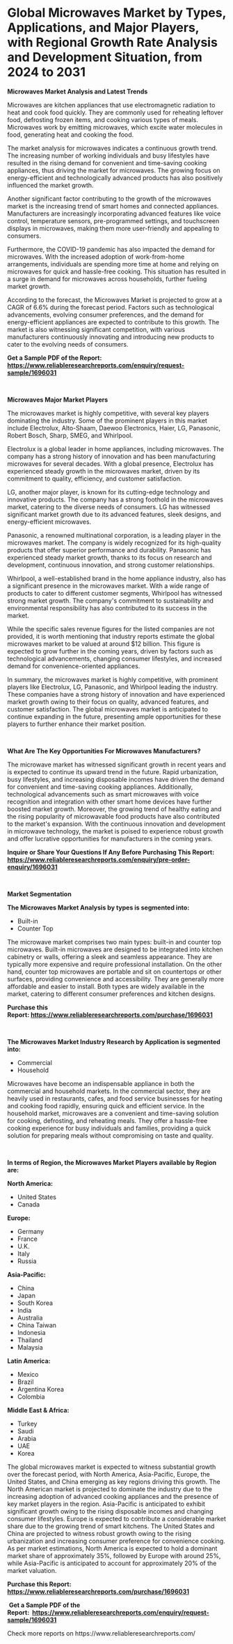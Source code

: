 <p><h1>Global Microwaves Market by Types, Applications, and Major Players, with Regional Growth Rate Analysis and Development Situation, from 2024 to 2031</h1></p><p><strong>Microwaves Market Analysis and Latest Trends</strong></p>
<p><p>Microwaves are kitchen appliances that use electromagnetic radiation to heat and cook food quickly. They are commonly used for reheating leftover food, defrosting frozen items, and cooking various types of meals. Microwaves work by emitting microwaves, which excite water molecules in food, generating heat and cooking the food.</p><p>The market analysis for microwaves indicates a continuous growth trend. The increasing number of working individuals and busy lifestyles have resulted in the rising demand for convenient and time-saving cooking appliances, thus driving the market for microwaves. The growing focus on energy-efficient and technologically advanced products has also positively influenced the market growth.</p><p>Another significant factor contributing to the growth of the microwaves market is the increasing trend of smart homes and connected appliances. Manufacturers are increasingly incorporating advanced features like voice control, temperature sensors, pre-programmed settings, and touchscreen displays in microwaves, making them more user-friendly and appealing to consumers.</p><p>Furthermore, the COVID-19 pandemic has also impacted the demand for microwaves. With the increased adoption of work-from-home arrangements, individuals are spending more time at home and relying on microwaves for quick and hassle-free cooking. This situation has resulted in a surge in demand for microwaves across households, further fueling market growth.</p><p>According to the forecast, the Microwaves Market is projected to grow at a CAGR of 6.6% during the forecast period. Factors such as technological advancements, evolving consumer preferences, and the demand for energy-efficient appliances are expected to contribute to this growth. The market is also witnessing significant competition, with various manufacturers continuously innovating and introducing new products to cater to the evolving needs of consumers.</p></p>
<p><strong>Get a Sample PDF of the Report:&nbsp; <a href="https://www.reliableresearchreports.com/enquiry/request-sample/1696031">https://www.reliableresearchreports.com/enquiry/request-sample/1696031</a></strong></p>
<p>&nbsp;</p>
<p><strong>Microwaves Major Market Players</strong></p>
<p><p>The microwaves market is highly competitive, with several key players dominating the industry. Some of the prominent players in this market include Electrolux, Alto-Shaam, Daewoo Electronics, Haier, LG, Panasonic, Robert Bosch, Sharp, SMEG, and Whirlpool.</p><p>Electrolux is a global leader in home appliances, including microwaves. The company has a strong history of innovation and has been manufacturing microwaves for several decades. With a global presence, Electrolux has experienced steady growth in the microwaves market, driven by its commitment to quality, efficiency, and customer satisfaction.</p><p>LG, another major player, is known for its cutting-edge technology and innovative products. The company has a strong foothold in the microwaves market, catering to the diverse needs of consumers. LG has witnessed significant market growth due to its advanced features, sleek designs, and energy-efficient microwaves.</p><p>Panasonic, a renowned multinational corporation, is a leading player in the microwaves market. The company is widely recognized for its high-quality products that offer superior performance and durability. Panasonic has experienced steady market growth, thanks to its focus on research and development, continuous innovation, and strong customer relationships.</p><p>Whirlpool, a well-established brand in the home appliance industry, also has a significant presence in the microwaves market. With a wide range of products to cater to different customer segments, Whirlpool has witnessed strong market growth. The company's commitment to sustainability and environmental responsibility has also contributed to its success in the market.</p><p>While the specific sales revenue figures for the listed companies are not provided, it is worth mentioning that industry reports estimate the global microwaves market to be valued at around $12 billion. This figure is expected to grow further in the coming years, driven by factors such as technological advancements, changing consumer lifestyles, and increased demand for convenience-oriented appliances.</p><p>In summary, the microwaves market is highly competitive, with prominent players like Electrolux, LG, Panasonic, and Whirlpool leading the industry. These companies have a strong history of innovation and have experienced market growth owing to their focus on quality, advanced features, and customer satisfaction. The global microwaves market is anticipated to continue expanding in the future, presenting ample opportunities for these players to further enhance their market position.</p></p>
<p>&nbsp;</p>
<p><strong>What Are The Key Opportunities For Microwaves Manufacturers?</strong></p>
<p><p>The microwave market has witnessed significant growth in recent years and is expected to continue its upward trend in the future. Rapid urbanization, busy lifestyles, and increasing disposable incomes have driven the demand for convenient and time-saving cooking appliances. Additionally, technological advancements such as smart microwaves with voice recognition and integration with other smart home devices have further boosted market growth. Moreover, the growing trend of healthy eating and the rising popularity of microwavable food products have also contributed to the market's expansion. With the continuous innovation and development in microwave technology, the market is poised to experience robust growth and offer lucrative opportunities for manufacturers in the coming years.</p></p>
<p><strong>Inquire or Share Your Questions If Any Before Purchasing This Report: <a href="https://www.reliableresearchreports.com/enquiry/pre-order-enquiry/1696031">https://www.reliableresearchreports.com/enquiry/pre-order-enquiry/1696031</a></strong></p>
<p>&nbsp;</p>
<p><strong>Market Segmentation</strong></p>
<p><strong>The Microwaves Market Analysis by types is segmented into:</strong></p>
<p><ul><li>Built-in</li><li>Counter Top</li></ul></p>
<p><p>The microwave market comprises two main types: built-in and counter top microwaves. Built-in microwaves are designed to be integrated into kitchen cabinetry or walls, offering a sleek and seamless appearance. They are typically more expensive and require professional installation. On the other hand, counter top microwaves are portable and sit on countertops or other surfaces, providing convenience and accessibility. They are generally more affordable and easier to install. Both types are widely available in the market, catering to different consumer preferences and kitchen designs.</p></p>
<p><strong>Purchase this Report:&nbsp;<a href="https://www.reliableresearchreports.com/purchase/1696031">https://www.reliableresearchreports.com/purchase/1696031</a></strong></p>
<p>&nbsp;</p>
<p><strong>The Microwaves Market Industry Research by Application is segmented into:</strong></p>
<p><ul><li>Commercial</li><li>Household</li></ul></p>
<p><p>Microwaves have become an indispensable appliance in both the commercial and household markets. In the commercial sector, they are heavily used in restaurants, cafes, and food service businesses for heating and cooking food rapidly, ensuring quick and efficient service. In the household market, microwaves are a convenient and time-saving solution for cooking, defrosting, and reheating meals. They offer a hassle-free cooking experience for busy individuals and families, providing a quick solution for preparing meals without compromising on taste and quality.</p></p>
<p>&nbsp;</p>
<p><strong>In terms of Region, the Microwaves Market Players available by Region are:</strong></p>
<p>
    <p> <strong> North America: </strong>
        <ul>
            <li>United States</li>
            <li>Canada</li>
        </ul>
        </p> 
    <p> <strong> Europe: </strong>
        <ul>
            <li>Germany</li>
            <li>France</li>
            <li>U.K.</li>
            <li>Italy</li>
            <li>Russia</li>
        </ul>
        </p> 
    <p> <strong> Asia-Pacific: </strong>
        <ul>
            <li>China</li>
            <li>Japan</li>
            <li>South Korea</li>
            <li>India</li>
            <li>Australia</li>
            <li>China Taiwan</li>
            <li>Indonesia</li>
            <li>Thailand</li>
            <li>Malaysia</li>
        </ul>
        </p> 
    <p> <strong> Latin America: </strong>
        <ul>
            <li>Mexico</li>
            <li>Brazil</li>
            <li>Argentina Korea</li>
            <li>Colombia</li>
        </ul>
        </p> 
    <p> <strong> Middle East & Africa: </strong>
        <ul>
            <li>Turkey</li>
            <li>Saudi</li>
            <li>Arabia</li>
            <li>UAE</li>
            <li>Korea</li>
        </ul>
    </p>
    </p>
<p><p>The global microwaves market is expected to witness substantial growth over the forecast period, with North America, Asia-Pacific, Europe, the United States, and China emerging as key regions driving this growth. The North American market is projected to dominate the industry due to the increasing adoption of advanced cooking appliances and the presence of key market players in the region. Asia-Pacific is anticipated to exhibit significant growth owing to the rising disposable incomes and changing consumer lifestyles. Europe is expected to contribute a considerable market share due to the growing trend of smart kitchens. The United States and China are projected to witness robust growth owing to the rising urbanization and increasing consumer preference for convenience cooking. As per market estimations, North America is expected to hold a dominant market share of approximately 35%, followed by Europe with around 25%, while Asia-Pacific is anticipated to account for approximately 20% of the market valuation.</p></p>
<p><strong>Purchase this Report: <a href="https://www.reliableresearchreports.com/purchase/1696031">https://www.reliableresearchreports.com/purchase/1696031</a></strong></p>
<p>&nbsp;<strong>Get a Sample PDF of the Report:&nbsp;&nbsp;<a href="https://www.reliableresearchreports.com/enquiry/request-sample/1696031">https://www.reliableresearchreports.com/enquiry/request-sample/1696031</a></strong></p>
<p><strong></strong></p>
<p>Check more reports on https://www.reliableresearchreports.com/</p>